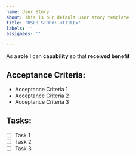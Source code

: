 ```yaml
---
name: User Story
about: This is our default user story template
title: 'USER STORY: <TITLE>'
labels: ''
assignees: ''

---
```


As a **role** I can **capability** so that **received benefit**

## Acceptance Criteria: 
* Acceptance Criteria 1
* Acceptance Criteria 2
* Acceptance Criteria 3

## Tasks: 
- [ ] Task 1
- [ ] Task 2
- [ ] Task 3
